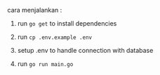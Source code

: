 cara menjalankan :

1. run `go get` to install dependencies

2. run `cp .env.example .env`

3. setup .env to handle connection with database

4. run `go run main.go`
